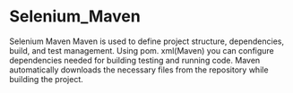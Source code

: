 # Selenium_Maven
Selenium Maven 
Maven is used to define project structure, dependencies, build, and test management. Using pom. xml(Maven) you can configure dependencies needed for building testing and running code. Maven automatically downloads the necessary files from the repository while building the project.
